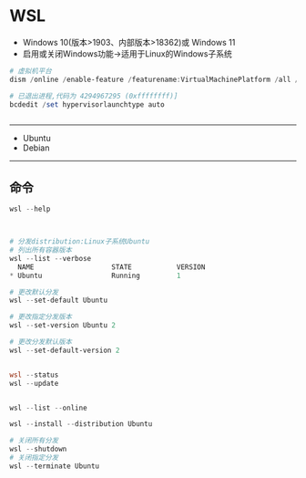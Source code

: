 # WSL

- Windows 10(版本>1903、内部版本>18362)或 Windows 11
- 启用或关闭Windows功能->适用于Linux的Windows子系统
```powershell
# 虚拟机平台
dism /online /enable-feature /featurename:VirtualMachinePlatform /all /norestart

# 已退出进程,代码为 4294967295 (0xffffffff)]
bcdedit /set hypervisorlaunchtype auto



```
---
- Ubuntu
- Debian

---
## 命令
```powershell
wsl --help



# 分发distribution:Linux子系统Ubuntu
# 列出所有容器版本
wsl --list --verbose
  NAME                   STATE           VERSION
* Ubuntu                 Running         1

# 更改默认分发
wsl --set-default Ubuntu

# 更改指定分发版本
wsl --set-version Ubuntu 2

# 更改分发默认版本
wsl --set-default-version 2


wsl --status
wsl --update


wsl --list --online

wsl --install --distribution Ubuntu

# 关闭所有分发
wsl --shutdown 
# 关闭指定分发
wsl --terminate Ubuntu

```

